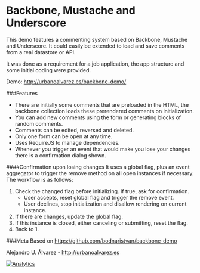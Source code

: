 Backbone, Mustache and Underscore
===========
This demo features a commenting system based on Backbone, Mustache and Underscore. It could easily be extended to load and save comments from a real datastore or API.

It was done as a requirement for a job application, the app structure and some initial coding were provided.

Demo: http://urbanoalvarez.es/backbone-demo/

###Features
* There are initially some comments that are preloaded in the HTML, the backbone collection loads these prerendered comments on initialization.
* You can add new comments using the form or generating blocks of random comments.
* Comments can be edited, reversed and deleted.
* Only one form can be open at any time.
* Uses RequireJS to manage dependencies.
* Whenever you trigger an event that would make you lose your changes there is a confirmation dialog shown.


####Confirmation upon losing changes
It uses a global flag, plus an event aggregator to trigger the remove method on all open instances if necessary. The workflow is as follows:

1. Check the changed flag before initializing. If true, ask for confirmation.
	- User accepts, reset global flag and trigger the remove event.
	- User declines, stop initialization and disallow rendering on current instance.
2. If there are changes, update the global flag.
3. If this instance is closed, either canceling or submitting, reset the flag.
4. Back to 1.


###Meta
Based on https://github.com/bodnaristvan/backbone-demo

Alejandro U. Álvarez - http://urbanoalvarez.es

[![Analytics](https://ga-beacon.appspot.com/UA-3181088-16/backbone-demo/readme)](https://github.com/aurbano)
